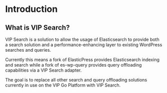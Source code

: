 # Introduction

## What is VIP Search?

VIP Search is a solution to allow the usage of Elasticsearch to provide both a search solution and a performance-enhancing layer to existing WordPress searches and queries.

Currently this means a fork of ElasticPress provides Elasticsearch indexing and search while a fork of es-wp-query provides query offloading capabilities via a VIP Search adapter.

The goal is to replace all other search and query offloading solutions currently in use on the VIP Go Platform with VIP Search.

